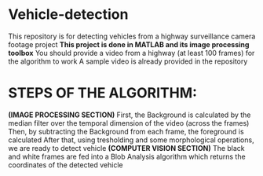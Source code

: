 # Vehicle-detection
This repository is for detecting vehicles from a highway surveillance camera footage project 
**This project is done in MATLAB and its image processing toolbox**
You should provide a video from a highway (at least 100 frames) for the algorithm to work
A sample video is already provided in the repository

# STEPS OF THE ALGORITHM:
**(IMAGE PROCESSING SECTION)**
First, the Background is calculated by the median filter over the temporal dimension of the video (across the frames)
Then, by subtracting the Background from each frame, the foreground is calculated
After that, using tresholding and some morphological operations, we are ready to detect vehicle
**(COMPUTER VISION SECTION)**
The black and white frames are fed into a Blob Analysis algorithm which returns the coordinates
of the detected vehicle
